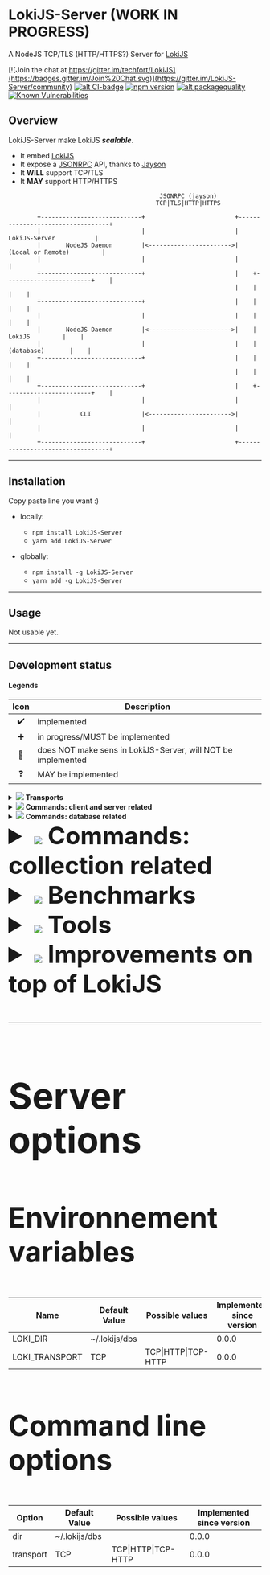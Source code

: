 # LokiJS-Server (WORK IN PROGRESS)
A NodeJS TCP/TLS (HTTP/HTTPS?) Server for [LokiJS](http://lokijs.org/)

[![Join the chat at https://gitter.im/techfort/LokiJS](https://badges.gitter.im/Join%20Chat.svg)](https://gitter.im/LokiJS-Server/community)
[![alt CI-badge](https://travis-ci.org/franck34/LokiJS-Server.svg?branch=master)](https://travis-ci.org/franck34/LokiJS-Server)
[![npm version](https://badge.fury.io/js/lokijs-server.svg)](http://badge.fury.io/js/lokijs-server)
[![alt packagequality](http://npm.packagequality.com/shield/lokijs-server.svg)](http://packagequality.com/#?package=lokijs-server)
[![Known Vulnerabilities](https://snyk.io/test/github/franck34/LokiJS-Server/badge.svg?targetFile=package.json)](https://snyk.io/test/github/franck34/LokiJS-Server?targetFile=package.json)

## Overview

LokiJS-Server make LokiJS ***scalable***.

* It embed [LokiJS](http://lokijs.org/)
* It expose a [JSONRPC](https://www.jsonrpc.org/) API, thanks to [Jayson](https://github.com/tedeh/jayson)
* It **WILL** support TCP/TLS
* It **MAY** support HTTP/HTTPS

```
                                          JSONRPC (jayson)
                                         TCP|TLS|HTTP|HTTPS

        +----------------------------+                         +----------------------------------+
        |                            |                         |          LokiJS-Server           |
        |       NodeJS Daemon        |<----------------------->|        (Local or Remote)         |
        |                            |                         |                                  |
        +----------------------------+                         |    +------------------------+    |
                                                               |    |                        |    |
        +----------------------------+                         |    |                        |    |
        |                            |                         |    |                        |    |
        |       NodeJS Daemon        |<----------------------->|    |         LokiJS         |    |
        |                            |                         |    |       (database)       |    |
        +----------------------------+                         |    |                        |    |
                                                               |    |                        |    |
        +----------------------------+                         |    +------------------------+    |
        |                            |                         |                                  |
        |           CLI              |<----------------------->|                                  |
        |                            |                         |                                  |
        +----------------------------+                         +----------------------------------+
```

-----

## Installation

Copy paste line you want :)

* locally:
  * ```npm install LokiJS-Server```
  * ```yarn add LokiJS-Server```

* globally:
  * ```npm install -g LokiJS-Server```
  * ```yarn add -g LokiJS-Server```

-----

## Usage

Not usable yet.

----

## Development status

#### Legends

| Icon              | Description                
|:-----------------:|----------------------------------------------------------------------
| :heavy_check_mark:| implemented
| :heavy_plus_sign: | in progress/MUST be implemented
| :red_circle:      | does NOT make sens in LokiJS-Server, will NOT be implemented
| :question:        | MAY be implemented


<details>
<summary>
<b><img src="http://progressed.io/bar/25"/> Transports</b>
</summary>
<p>

| Status            | Transport            | Notes               
|:-----------------:|----------------------|--------------------------------
| :heavy_check_mark:| TCP                  | Persistant connection
| :heavy_plus_sign: | TLS                  |
| :question:        | HTTP                 |
| :question:        | HTTPS                |
</p>
</details>

<details>
<summary>
<b><img src="http://progressed.io/bar/100"/> Commands: client and server related</b>
</summary>
<p>

| Status            | Command           | Parameter | Description                
|:-----------------:|-------------------|-----------|----------------
| :heavy_check_mark:| quit              |           | disconnect (TCP/TLS clients only)
| :heavy_check_mark:| shutdown          |           | shutdown LokiJS-Server
| :heavy_check_mark:| memory            |           | return LokiJS-Server memory usage
| :heavy_check_mark:| clients           |           | return TCP/TLS connected clients
| :heavy_check_mark:| commands          |           | return available commands

</p>
</details>

<details>
<summary>
<b><img src="http://progressed.io/bar/50"/> Commands: database related</b>
</summary>
<p><font size="10">

[Loki Class (Database) documentation](https://rawgit.com/techfort/LokiJS/master/jsdoc/Loki.html)

| Status            | Command                       | Parameter(s)      | Description  
|:-----------------:|-------------------------------|-------------------|----------------              
| :heavy_check_mark:| use                           | databaseName      | select (and load if needed) a database (LokiJS-Server specific)
| :heavy_check_mark:| db                            |                   | return current database name (LokiJS-Server specific)
| :heavy_check_mark:| listDatabases                 |                   | return available databases
| :heavy_check_mark:| listCollections               |                   | return available collections in selected database
| :heavy_plus_sign: | addCollection                 | options           | add a collection in selected database
| :heavy_plus_sign: | removeCollection              | collectionName    | removes a collection from the selected database
| :heavy_plus_sign: | renameCollection              | oldName, newName  | renames an existing collection in the selected database
| :heavy_plus_sign: | saveDatabase                  |                   | manually save selected database
| :question:        | clearChanges                  |                   | clears all the changes in all collections of selected database
| :question:        | close                         |                   | close selected database
| :question:        | configureOptions              | options           | reconfigure selected database options
| :question:        | copy                          | options           | copy selected database into a new Loky instance
| :question:        | deleteDatabase                |                   | delete selected database
| :question:        | getCollection                 | collectionName    | Retrieves reference to a collection by name
| :red_circle:      | deserializeCollection         |                   | see LokiJS Class documentation
| :red_circle:      | deserializeDestructured       |                   | see LokiJS Class documentation
| :red_circle:      | generateChangesNotification   |                   | see LokiJS Class documentation
| :red_circle:      | loadDatabase                  |                   | see "use" command
| :red_circle:      | loadJSON                      |                   | see LokiJS Class documentation
| :red_circle:      | loadJSONObject                |                   | see LokiJS Class documentation
| :red_circle:      | serialize                     |                   | see LokiJS Class documentation
| :red_circle:      | serializeChanges              |                   | see LokiJS Class documentation
| :red_circle:      | serializeCollection           | options           | see LokiJS Class documentation
| :red_circle:      | serializeDestructured         | options           | see LokiJS Class documentation
| :red_circle:      | throttledSaveDrain            |                   | see LokiJS Class documentation

</p>
</details>


<details>
<summary>
<b><img src="http://progressed.io/bar/0"/> Commands: collection related</b>
</summary>
<p>

[Loki Collection documentation](https://rawgit.com/techfort/LokiJS/master/jsdoc/Collection.html)

| Status            | Command                       | Parameter(s)      | Description  
|:-----------------:|-------------------------------|-------------------|----------------              

</p>
</details>

<details>
<summary>
<b><img src="http://progressed.io/bar/0"/> Benchmarks</b>
</summary>
<p>

| Status            | Transport            | Notes               
|:-----------------:|----------------------|--------------------------------
| :heavy_plus_sign: | TCP                  | Persistant connection
| :heavy_plus_sign: | TLS                  |
| :question:        | HTTP                 |
| :question:        | HTTPS                |

</p>
</details>

<details>
<summary>
<b><img src="http://progressed.io/bar/0"/> Tools</b>
</summary>
<p>

| Status             | Tool                 | Notes               
|:------------------:|----------------------|--------------------------------
| :heavy_plus_sign:       | CLI                  | CLI using TCP transport

</p>
</details>

<details>
<summary>
<b><img src="http://progressed.io/bar/0"/> Improvements on top of LokiJS</b>
</summary>
<p>

| Status             | Improvement          | Notes               
|:------------------:|----------------------|--------------------------------
| :heavy_plus_sign:  | Authentication       | Optional authentication layer (all transports)

</p>
</details>

-----

## Server options</b>

### Environnement variables

| Name              | Default Value     | Possible values       | Implemented since version
|-------------------|-------------------|-----------------------|----------------------------
| LOKI_DIR          | ~/.lokijs/dbs     |                       | 0.0.0
| LOKI_TRANSPORT    | TCP               | TCP\|HTTP\|TCP-HTTP   | 0.0.0

### Command line options

| Option            | Default Value     | Possible values       | Implemented since version
|-------------------|-------------------|-----------------------|--------
| dir               | ~/.lokijs/dbs     |                       | 0.0.0
| transport         | TCP               | TCP\|HTTP\|TCP-HTTP   | 0.0.0

